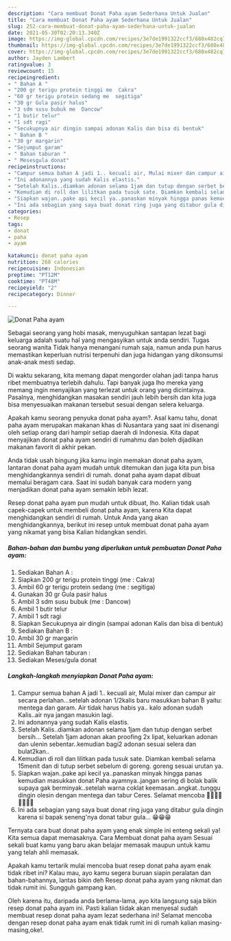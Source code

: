 ```yaml
---
description: "Cara membuat Donat Paha ayam Sederhana Untuk Jualan"
title: "Cara membuat Donat Paha ayam Sederhana Untuk Jualan"
slug: 252-cara-membuat-donat-paha-ayam-sederhana-untuk-jualan
date: 2021-05-30T02:20:13.340Z
image: https://img-global.cpcdn.com/recipes/3e7de1991322ccf3/680x482cq70/donat-paha-ayam-foto-resep-utama.jpg
thumbnail: https://img-global.cpcdn.com/recipes/3e7de1991322ccf3/680x482cq70/donat-paha-ayam-foto-resep-utama.jpg
cover: https://img-global.cpcdn.com/recipes/3e7de1991322ccf3/680x482cq70/donat-paha-ayam-foto-resep-utama.jpg
author: Jayden Lambert
ratingvalue: 3
reviewcount: 15
recipeingredient:
- " Bahan A "
- "200 gr terigu protein tinggi me  Cakra"
- "60 gr terigu protein sedang me  segitiga"
- "30 gr Gula pasir halus"
- "3 sdm susu bubuk me  Dancow"
- "1 butir telur"
- "1 sdt ragi"
- "Secukupnya air dingin sampai adonan Kalis dan bisa di bentuk"
- " Bahan B "
- "30 gr margarin"
- "Sejumput garam"
- " Bahan taburan "
- " Mesesgula donat"
recipeinstructions:
- "Campur semua bahan A jadi 1.. kecuali air, Mulai mixer dan campur air secara perlahan...setelah adonan 1/2kalis baru masukkan bahan B yaitu: mentega dan garam. Air tidak harus habis ya.. kalo adonan sudah Kalis..air nya jangan masukin lagi."
- "Ini adonannya yang sudah Kalis elastis."
- "Setelah Kalis..diamkan adonan selama 1jam dan tutup dengan serbet bersih... Setelah 1jam adonan akan proofing 2x lipat, keluarkan adonan dan ulenin sebentar..kemudian bagi2 adonan sesuai selera dan bulat2kan.."
- "Kemudian di roll dan lilitkan pada tusuk sate. Diamkan kembali selama 15menit dan di tutup serbet sebelum di goreng. goreng sesuai urutan ya."
- "Siapkan wajan..pake api kecil ya..panaskan minyak hingga panas kemudian masukkan donat Paha ayamnya..jangan sering di bolak balik supaya gak berminyak..setelah warna coklat keemasan..angkat..tunggu dingin olesin dengan mentega dan tabur Ceres. Selamat mencoba 🙏🙏🤗🤗🥰🥰💪💪"
- "Ini ada sebagian yang saya buat donat ring juga yang ditabur gula dingin karena si bapak seneng&#39;nya donat tabur gula... 😁😁😁"
categories:
- Resep
tags:
- donat
- paha
- ayam

katakunci: donat paha ayam 
nutrition: 268 calories
recipecuisine: Indonesian
preptime: "PT12M"
cooktime: "PT48M"
recipeyield: "2"
recipecategory: Dinner

---
```



![Donat Paha ayam](https://img-global.cpcdn.com/recipes/3e7de1991322ccf3/680x482cq70/donat-paha-ayam-foto-resep-utama.jpg)

Sebagai seorang yang hobi masak, menyuguhkan santapan lezat bagi keluarga adalah suatu hal yang mengasyikan untuk anda sendiri. Tugas seorang  wanita Tidak hanya menangani rumah saja, namun anda pun harus memastikan keperluan nutrisi terpenuhi dan juga hidangan yang dikonsumsi anak-anak mesti sedap.

Di waktu  sekarang, kita memang dapat mengorder olahan jadi tanpa harus ribet membuatnya terlebih dahulu. Tapi banyak juga lho mereka yang memang ingin menyajikan yang terlezat untuk orang yang dicintainya. Pasalnya, menghidangkan masakan sendiri jauh lebih bersih dan kita juga bisa menyesuaikan makanan tersebut sesuai dengan selera keluarga. 



Apakah kamu seorang penyuka donat paha ayam?. Asal kamu tahu, donat paha ayam merupakan makanan khas di Nusantara yang saat ini disenangi oleh setiap orang dari hampir setiap daerah di Indonesia. Kita dapat menyajikan donat paha ayam sendiri di rumahmu dan boleh dijadikan makanan favorit di akhir pekan.

Anda tidak usah bingung jika kamu ingin memakan donat paha ayam, lantaran donat paha ayam mudah untuk ditemukan dan juga kita pun bisa menghidangkannya sendiri di rumah. donat paha ayam dapat dibuat memalui beragam cara. Saat ini sudah banyak cara modern yang menjadikan donat paha ayam semakin lebih lezat.

Resep donat paha ayam pun mudah untuk dibuat, lho. Kalian tidak usah capek-capek untuk membeli donat paha ayam, karena Kita dapat menghidangkan sendiri di rumah. Untuk Anda yang akan menghidangkannya, berikut ini resep untuk membuat donat paha ayam yang nikamat yang bisa Kalian hidangkan sendiri.

<!--inarticleads1-->

##### Bahan-bahan dan bumbu yang diperlukan untuk pembuatan Donat Paha ayam:

1. Sediakan  Bahan A :
1. Siapkan 200 gr terigu protein tinggi (me : Cakra)
1. Ambil 60 gr terigu protein sedang (me : segitiga)
1. Gunakan 30 gr Gula pasir halus
1. Ambil 3 sdm susu bubuk (me : Dancow)
1. Ambil 1 butir telur
1. Ambil 1 sdt ragi
1. Siapkan Secukupnya air dingin (sampai adonan Kalis dan bisa di bentuk)
1. Sediakan  Bahan B :
1. Ambil 30 gr margarin
1. Ambil Sejumput garam
1. Sediakan  Bahan taburan :
1. Sediakan  Meses/gula donat




<!--inarticleads2-->

##### Langkah-langkah menyiapkan Donat Paha ayam:

1. Campur semua bahan A jadi 1.. kecuali air, Mulai mixer dan campur air secara perlahan...setelah adonan 1/2kalis baru masukkan bahan B yaitu: mentega dan garam. Air tidak harus habis ya.. kalo adonan sudah Kalis..air nya jangan masukin lagi.
1. Ini adonannya yang sudah Kalis elastis.
1. Setelah Kalis..diamkan adonan selama 1jam dan tutup dengan serbet bersih... Setelah 1jam adonan akan proofing 2x lipat, keluarkan adonan dan ulenin sebentar..kemudian bagi2 adonan sesuai selera dan bulat2kan..
1. Kemudian di roll dan lilitkan pada tusuk sate. Diamkan kembali selama 15menit dan di tutup serbet sebelum di goreng. goreng sesuai urutan ya.
1. Siapkan wajan..pake api kecil ya..panaskan minyak hingga panas kemudian masukkan donat Paha ayamnya..jangan sering di bolak balik supaya gak berminyak..setelah warna coklat keemasan..angkat..tunggu dingin olesin dengan mentega dan tabur Ceres. Selamat mencoba 🙏🙏🤗🤗🥰🥰💪💪
1. Ini ada sebagian yang saya buat donat ring juga yang ditabur gula dingin karena si bapak seneng&#39;nya donat tabur gula... 😁😁😁




Ternyata cara buat donat paha ayam yang enak simple ini enteng sekali ya! Kita semua dapat memasaknya. Cara Membuat donat paha ayam Sesuai sekali buat kamu yang baru akan belajar memasak maupun untuk kamu yang telah ahli memasak.

Apakah kamu tertarik mulai mencoba buat resep donat paha ayam enak tidak ribet ini? Kalau mau, ayo kamu segera buruan siapin peralatan dan bahan-bahannya, lantas bikin deh Resep donat paha ayam yang nikmat dan tidak rumit ini. Sungguh gampang kan. 

Oleh karena itu, daripada anda berlama-lama, ayo kita langsung saja bikin resep donat paha ayam ini. Pasti kalian tiidak akan menyesal sudah membuat resep donat paha ayam lezat sederhana ini! Selamat mencoba dengan resep donat paha ayam enak tidak rumit ini di rumah kalian masing-masing,oke!.

